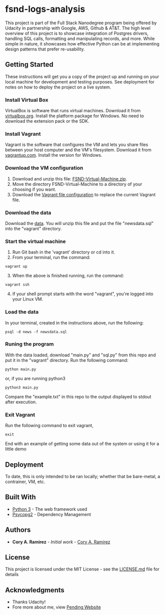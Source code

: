 # fsnd-logs-analysis

This project is part of the Full Stack Nanodegree program being offered by Udacity in partnership with Google, AWS, Github & AT&T.  The high level overview of this project is to showcase integration of Postgres drivers,
handling SQL calls, formatting and manipulating records, and more.  While simple in nature, it showcases how effective Python can be at implementing design patterns that prefer re-usability.

## Getting Started

These instructions will get you a copy of the project up and running on your local machine for development and testing purposes. See deployment for notes on how to deploy the project on a live system.

### Install Virtual Box
VirtualBox is software that runs virtual machines. Download it from [virtualbox.org](https://www.virtualbox.org/wiki/Download_Old_Builds_5_1). Install the platform package for Windows. No need to download the extension pack or the SDK.

### Install Vagrant
Vagrant is the software that configures the VM and lets you share files between your host computer and the VM's filesystem. Download it from [vagrantup.com](https://www.vagrantup.com/downloads.html). Install the version for Windows.

### Download the VM configuration
1. Download and unzip this file: [FSND-Virtual-Machine.zip](https://s3.amazonaws.com/video.udacity-data.com/topher/2018/April/5acfbfa3_fsnd-virtual-machine/fsnd-virtual-machine.zip).
2. Move the directory FSND-Virtual-Machine to a directory of your choosing if you want.
3. Download the [Vagrant file configuration](https://s3.amazonaws.com/video.udacity-data.com/topher/2019/March/5c7ebe7a_vagrant-configuration-windows/vagrant-configuration-windows.zip) to replace the current Vagrant file.

### Download the data
Download the [data](https://d17h27t6h515a5.cloudfront.net/topher/2016/August/57b5f748_newsdata/newsdata.zip). You will unzip this file and put the file "newsdata.sql" into the "vagrant" directory.

### Start the virtual machine
1. Run Git bash in the 'vagrant' directory or cd into it.
2. From your terminal, run the command:
```
vagrant up
```
3. When the above is finished running, run the command:
```
vagrant ssh
```
4. If your shell prompt starts with the word "vagrant", you're logged into your Linux VM.

### Load the data
In your terminal, created in the instructions above, run the following:
```
psql -d news -f newsdata.sql
```
 ### Runing the program
 With the data loaded, download "main.py" and "sql.py" from this repo and put it in the "vagrant" directory. Run the following command:
 ```
 python main.py
 ```
 or, if you are running python3
 ```
 python3 main.py
 ```
 Compare the "example.txt" in this repo to the output displayed to stdout after execution.
 
 ### Exit Vagrant
 Run the following command to exit vagrant,
 ```
 exit
 ```

End with an example of getting some data out of the system or using it for a little demo

## Deployment

To date, this is only intended to be ran locally; whether that be bare-metal, a contrainer, VM, etc.

## Built With

* [Python 3](https://docs.python.org/3/) - The web framework used
* [Psycopg2](http://initd.org/psycopg/docs/) - Dependency Management

## Authors

* **Cory A. Ramirez** - *Initial work* - [Cory A. Ramirez](https://github.com/CoryARamirez)

## License

This project is licensed under the MIT License - see the [LICENSE.md](LICENSE.md) file for details

## Acknowledgments

* Thanks Udacity!
* Fore more about me, view [Pending Website](www.google.com)
